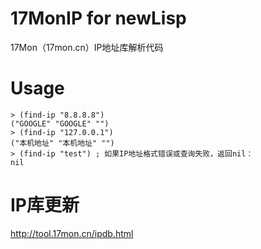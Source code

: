 17MonIP for newLisp
=====
17Mon（17mon.cn）IP地址库解析代码

Usage
=====

    > (find-ip "8.8.8.8")
    ("GOOGLE" "GOOGLE" "")
    > (find-ip "127.0.0.1")
    ("本机地址" "本机地址" "")
    > (find-ip "test") ; 如果IP地址格式错误或查询失败，返回nil：
    nil

IP库更新
=====
http://tool.17mon.cn/ipdb.html


